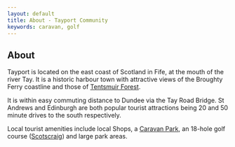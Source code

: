 ```yaml
---
layout: default
title: About - Tayport Community
keywords: caravan, golf
---
```

## About

Tayport is located on the east coast of Scotland in Fife, at the mouth of the river Tay. It is a historic harbour town with attractive views of the Broughty Ferry coastline and those of [Tentsmuir Forest](http://www.tentsmuir.org/).

It is within easy commuting distance to Dundee via the Tay Road Bridge. St Andrews and Edinburgh are both popular tourist attractions being 20 and 50 minute drives to the south respectively.

Local tourist amenities include local Shops, a [Caravan Park](http://www.tayportlinkscaravanpark.co.uk/), an 18-hole golf course ([Scotscraig](http://www.scotscraiggolfclub.com/)) and large park areas.

